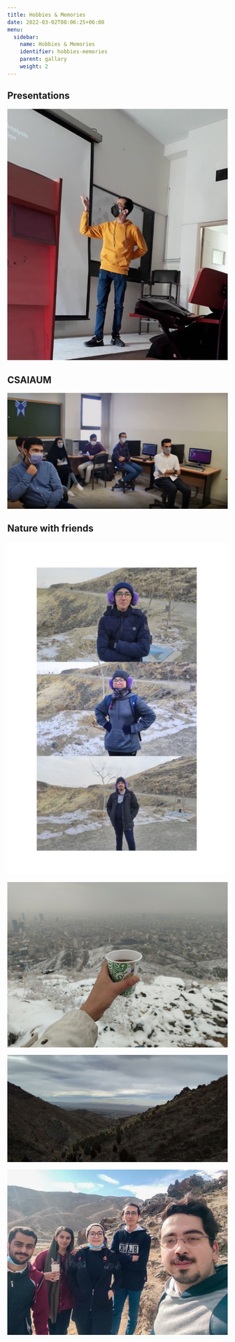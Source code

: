 ```yaml
---
title: Hobbies & Memories
date: 2022-03-02T08:06:25+06:00
menu:
  sidebar:
    name: Hobbies & Memories
    identifier: hobbies-memories
    parent: gallary
    weight: 2
---
```


## Presentations

![mehrdad mohammadian](./photo_2022-04-20_16-11-07.jpg)

## CSAIAUM

![mehrdad mohammadian](./2021-11-19.png)


## Nature with friends
![](./photo_2021-01-22_14-26-53.jpg)

![](./photo_2020-12-12_14-11-10.jpg)

![](./photo_2021-01-15_17-41-22.jpg)

![](./photo_2021.jpg)

